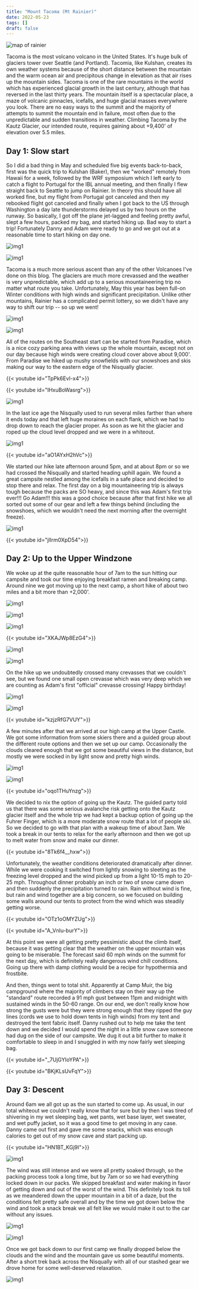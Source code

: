 ```yaml
---
title: "Mount Tacoma (Mt Rainier)"
date: 2022-05-23
tags: []
draft: false
---
```


![map of rainier](/static/maps/rainier_kautz.png)

Tacoma is the most volcano volcano in the United States. It's huge bulk of glaciers tower over Seattle (and Portland). Tacomia, like Kulshan, creates its own weather systems because of the short distance between the mountain and the warm ocean air and precipitous change in elevation as that air rises up the mountain sides. Tacoma is one of the rare mountains in the world which has experienced glacial growth in the last century, although that has reversed in the last thirty years. The mountain itself is a spectacular place, a maze of volcanic pinnacles, icefalls, and huge glacial masses everywhere you look. There are no easy ways to the summit and the majority of attempts to summit the mountain end in failure, most often due to the unpredictable and sudden transitions in weather. Climbing Tacoma by the Kautz Glacier, our intended route, requires gaining about +9,400' of elevation over 5.5 miles. 

## Day 1: Slow start

So I did a bad thing in May and scheduled five big events back-to-back, first was the quick trip to Kulshan (Baker), then we "worked" remotely from Hawaii for a week, followed by the WRF symposium which I left early to catch a flight to Portugal for the IBL annual meeting, and then finally I flew straight back to Seattle to jump on Rainier. In theory this should have all worked fine, but my flight from Portugal got canceled and then my rebooked flight got canceled and finally when I got back to the US through Washington a day late thunderstorms delayed us by two hours on the runway. So basically, I got off the plane jet-lagged and feeling pretty awful, slept a few hours, packed my bag, and started hiking up. Bad way to start a trip! Fortunately Danny and Adam were ready to go and we got out at a reasonable time to start hiking on day one. 

![img1](/static/rainier22/IMG_0819.png)

![img1](/static/rainier22/IMG_0820.png)

Tacoma is a much more serious ascent than any of the other Volcanoes I've done on this blog. The glaciers are much more crevassed and the weather is very unpredictable, which add up to a serious mountaineering trip no matter what route you take. Unfortunately, May this year has been full-on Winter conditions with high winds and significant precipitation. Unlike other mountains, Rainier has a complicated permit lottery, so we didn't have any way to shift our trip -- so up we went! 

![img1](/static/rainier22/IMG_0822.png)

![img1](/static/rainier22/IMG_0823.png)

All of the routes on the Southeast start can be started from Paradise, which is a nice cozy parking area with views up the whole mountain, except not on our day because high winds were creating cloud cover above about 9,000'. From Paradise we hiked up mushy snowfields with our snowshoes and skis making our way to the eastern edge of the Nisqually glacier. 

{{< youtube id="TpPk6EvI-x4">}}<space>

{{< youtube id="IHxuBoWasrg">}}<space>

![img1](/static/rainier22/IMG_1586.jpg)

In the last ice age the Nisqually used to run several miles farther than where it ends today and that left huge moraines on each flank, which we had to drop down to reach the glacier proper. As soon as we hit the glacier and roped up the cloud level dropped and we were in a whiteout.

![img1](/static/rainier22/IMG_0826.png)

{{< youtube id="aO1AYxH2hVc">}}<space>

We started our hike late afternoon around 5pm, and at about 8pm or so we had crossed the Nisqually and started heading uphill again. We found a great campsite nestled among the icefalls in a safe place and decided to stop there and relax. The first day on a big mountaineering trip is always tough because the packs are SO heavy, and since this was Adam's first trip ever!!! Go Adam!!! this was a good choice because after that first hike we all sorted out some of our gear and left a few things behind (including the snowshoes, which we wouldn't need the next morning after the overnight freeze). 

![img1](/static/rainier22/IMG_0829.png)

{{< youtube id="jIIrm0XpD54">}}<space>

## Day 2: Up to the Upper Windzone

We woke up at the quite reasonable hour of 7am to the sun hitting our campsite and took our time enjoying breakfast ramen and breaking camp. Around nine we got moving up to the next camp, a short hike of about two miles and a bit more than +2,000'. 

![img1](/static/rainier22/IMG_0830.png)

![img1](/static/rainier22/IMG_0833.png)

![img1](/static/rainier22/IMG_0834.png)

{{< youtube id="XKAJWp8EzG4">}}<space>

![img1](/static/rainier22/IMG_0835.png)

![img1](/static/rainier22/20220524_094508.jpg)

On the hike up we undoubtedly crossed many crevasses that we couldn't see, but we found one small open crevasse which was very deep which we are counting as Adam's first "official" crevasse crossing! Happy birthday! 

![img1](/static/rainier22/20220524_121907.jpg)

![img1](/static/rainier22/IMG_1610.jpg)

{{< youtube id="kzjzRfG7VUY">}}<space>

A few minutes after that we arrived at our high camp at the Upper Castle. We got some information from some skiers there and a guided group about the different route options and then we set up our camp. Occasionally the clouds cleared enough that we got some beautiful views in the distance, but mostly we were socked in by light snow and pretty high winds. 

![img1](/static/rainier22/IMG_0840.png)

![img1](/static/rainier22/IMG_0838.png)

{{< youtube id="oqo1THuYnzg">}}<space>

We decided to nix the option of going up the Kautz. The guided party told us that there was some serious avalanche risk getting onto the Kautz glacier itself and the whole trip we had kept a backup option of going up the Fuhrer Finger, which is a more moderate snow route that a lot of people ski. So we decided to go with that plan with a wakeup time of about 3am. We took a break in our tents to relax for the early afternoon and then we got up to melt water from snow and make our dinner.

{{< youtube id="8Tk6f4__hxw">}}<space>

Unfortunately, the weather conditions deteriorated dramatically after dinner. While we were cooking it switched from lightly snowing to sleeting as the freezing level dropped and the wind picked up from a light 10-15 mph to 20-25 mph. Throughout dinner probably an inch or two of snow came down and then suddenly the precipitation turned to rain. Rain without wind is fine, but rain and wind together are a big concern, so we focused on building some walls around our tents to protect from the wind which was steadily getting worse.

{{< youtube id="OTz1oOMYZUg">}}<space>

{{< youtube id="A_VnIu-burY">}}<space>

At this point we were all getting pretty pessimistic about the climb itself, because it was getting clear that the weather on the upper mountain was going to be miserable. The forecast said 60 mph winds on the summit for the next day, which is definitely really dangerous wind chill conditions. Going up there with damp clothing would be a recipe for hypothermia and frostbite. 

And then, things went to total shit. Apparently at Camp Muir, the big campground where the majority of climbers stay on their way up the "standard" route recorded a 91 mph gust between 11pm and midnight with sustained winds in the 50-60 range. On our end, we don't really know how strong the gusts were but they were strong enough that they ripped the guy lines (cords we use to hold down tents in high winds) from my tent and destroyed the tent fabric itself. Danny rushed out to help me take the tent down and we decided I would spend the night in a little snow cave someone had dug on the side of our campsite. We dug it out a bit further to make it comfortable to sleep in and I snuggled in with my now fairly wet sleeping bag. 

{{< youtube id="_7UjGYIoYPA">}}<space>

{{< youtube id="BKjKLsUvFqY">}}<space>

## Day 3: Descent

Around 6am we all got up as the sun started to come up. As usual, in our total whiteout we couldn't really know that for sure but by then I was tired of shivering in my wet sleeping bag, wet pants, wet base layer, wet sweater, and wet puffy jacket, so it was a good time to get moving in any case. Danny came out first and gave me some snacks, which was enough calories to get out of my snow cave and start packing up.

{{< youtube id="HN1BT_KGj9I">}}<space>

![img1](/static/rainier22/IMG_0852.png)

The wind was still intense and we were all pretty soaked through, so the packing process took a long time, but by 7am or so we had everything locked down in our packs. We skipped breakfast and water making in favor of getting down and out of the worst of the wind. This definitely took its toll as we meandered down the upper mountain in a bit of a daze, but the conditions felt pretty safe overall and by the time we got down below the wind and took a snack break we all felt like we would make it out to the car without any issues. 

![img1](/static/rainier22/IMG_0854.png)

![img1](/static/rainier22/IMG_0855.png)

Once we got back down to our first camp we finally dropped below the clouds and the wind and the mountain gave us some beautiful moments. After a short trek back across the Nisqually with all of our stashed gear we drove home for some well-deserved relaxation. 

![img1](/static/rainier22/IMG_0857.png)

